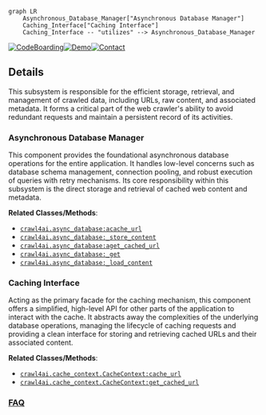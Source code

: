```mermaid
graph LR
    Asynchronous_Database_Manager["Asynchronous Database Manager"]
    Caching_Interface["Caching Interface"]
    Caching_Interface -- "utilizes" --> Asynchronous_Database_Manager
```

[![CodeBoarding](https://img.shields.io/badge/Generated%20by-CodeBoarding-9cf?style=flat-square)](https://github.com/CodeBoarding/GeneratedOnBoardings)[![Demo](https://img.shields.io/badge/Try%20our-Demo-blue?style=flat-square)](https://www.codeboarding.org/demo)[![Contact](https://img.shields.io/badge/Contact%20us%20-%20contact@codeboarding.org-lightgrey?style=flat-square)](mailto:contact@codeboarding.org)

## Details

This subsystem is responsible for the efficient storage, retrieval, and management of crawled data, including URLs, raw content, and associated metadata. It forms a critical part of the web crawler's ability to avoid redundant requests and maintain a persistent record of its activities.

### Asynchronous Database Manager
This component provides the foundational asynchronous database operations for the entire application. It handles low-level concerns such as database schema management, connection pooling, and robust execution of queries with retry mechanisms. Its core responsibility within this subsystem is the direct storage and retrieval of cached web content and metadata.


**Related Classes/Methods**:

- <a href="https://github.com/unclecode/crawl4ai/blob/main/crawl4ai/async_database.py" target="_blank" rel="noopener noreferrer">`crawl4ai.async_database:acache_url`</a>
- <a href="https://github.com/unclecode/crawl4ai/blob/main/crawl4ai/async_database.py" target="_blank" rel="noopener noreferrer">`crawl4ai.async_database:_store_content`</a>
- <a href="https://github.com/unclecode/crawl4ai/blob/main/crawl4ai/async_database.py" target="_blank" rel="noopener noreferrer">`crawl4ai.async_database:aget_cached_url`</a>
- <a href="https://github.com/unclecode/crawl4ai/blob/main/crawl4ai/async_database.py" target="_blank" rel="noopener noreferrer">`crawl4ai.async_database:_get`</a>
- <a href="https://github.com/unclecode/crawl4ai/blob/main/crawl4ai/async_database.py" target="_blank" rel="noopener noreferrer">`crawl4ai.async_database:_load_content`</a>


### Caching Interface
Acting as the primary facade for the caching mechanism, this component offers a simplified, high-level API for other parts of the application to interact with the cache. It abstracts away the complexities of the underlying database operations, managing the lifecycle of caching requests and providing a clean interface for storing and retrieving cached URLs and their associated content.


**Related Classes/Methods**:

- <a href="https://github.com/unclecode/crawl4ai/blob/main/crawl4ai/cache_context.py" target="_blank" rel="noopener noreferrer">`crawl4ai.cache_context.CacheContext:cache_url`</a>
- <a href="https://github.com/unclecode/crawl4ai/blob/main/crawl4ai/cache_context.py" target="_blank" rel="noopener noreferrer">`crawl4ai.cache_context.CacheContext:get_cached_url`</a>




### [FAQ](https://github.com/CodeBoarding/GeneratedOnBoardings/tree/main?tab=readme-ov-file#faq)